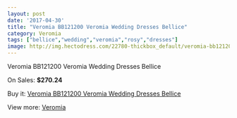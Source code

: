```yaml
---
layout: post
date: '2017-04-30'
title: "Veromia BB121200 Veromia Wedding Dresses Bellice"
category: Veromia
tags: ["bellice","wedding","veromia","rosy","dresses"]
image: http://img.hectodress.com/22780-thickbox_default/veromia-bb121200-veromia-wedding-dresses-bellice.jpg
---
```

Veromia BB121200 Veromia Wedding Dresses Bellice

On Sales: **$270.24**
<a href="https://www.hectodress.com/veromia/10605-veromia-bb121200-veromia-wedding-dresses-bellice.html"><amp-img layout="responsive" width="600" height="600" src="//img.hectodress.com/22780-thickbox_default/veromia-bb121200-veromia-wedding-dresses-bellice.jpg" alt="Veromia BB121200 Veromia Wedding Dresses Bellice 0" /></a>
<a href="https://www.hectodress.com/veromia/10605-veromia-bb121200-veromia-wedding-dresses-bellice.html"><amp-img layout="responsive" width="600" height="600" src="//img.hectodress.com/22781-thickbox_default/veromia-bb121200-veromia-wedding-dresses-bellice.jpg" alt="Veromia BB121200 Veromia Wedding Dresses Bellice 1" /></a>

Buy it: [Veromia BB121200 Veromia Wedding Dresses Bellice](https://www.hectodress.com/veromia/10605-veromia-bb121200-veromia-wedding-dresses-bellice.html "Veromia BB121200 Veromia Wedding Dresses Bellice")

View more: [Veromia](https://www.hectodress.com/171-veromia "Veromia")